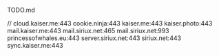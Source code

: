 TODO.md

// cloud.kaiser.me:443 cookie.ninja:443 kaiser.me:443 kaiser.photo:443 mail.kaiser.me:443 mail.siriux.net:465 mail.siriux.net:993 princessofwhales.eu:443 server.siriux.net:443 siriux.net:443 sync.kaiser.me:443
